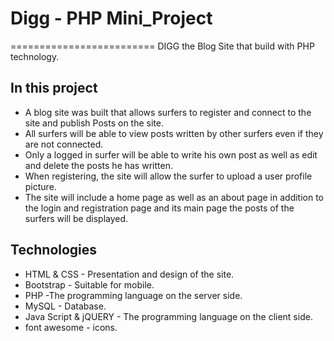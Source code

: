 # Digg - PHP Mini_Project
=========================
DIGG the Blog Site that build with PHP technology.


In this project
---------------
- A blog site was built that allows surfers to register and connect to the site and publish
Posts on the site.
- All surfers will be able to view posts written by other surfers even if they are not
connected.
- Only a logged in surfer will be able to write his own post as well as edit and delete the posts he has written.
- When registering, the site will allow the surfer to upload a user profile picture.
- The site will include a home page as well as an about page in addition to the login and registration page and its main page the posts of the surfers will be displayed.


Technologies
------------
- HTML & CSS - Presentation and design of the site.
- Bootstrap - Suitable for mobile.
- PHP -The programming language on the server side.
- MySQL - Database.
- Java Script & jQUERY - The programming language on the client side.
- font awesome - icons.

